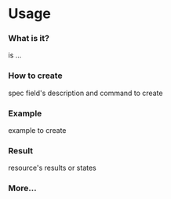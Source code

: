 # <module name> Usage

### What is it?
<module> is ...

### How to create
spec field's description and command to create

### Example
example to create

### Result
resource's results or states 

### More... 